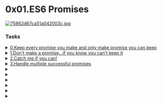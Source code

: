 # 0x01.ES6 Promises

[![75862d67ca51a042003c.jpg](https://i.postimg.cc/SKNMDkTg/75862d67ca51a042003c.jpg)](https://postimg.cc/NKSF0qwX)

### Tasks

<details>
<summary><a href="./0-promise.js">0.Keep every promise you make and only make promise you can keep</a></summary>
<a href='https://postimg.cc/8j5DqKrr' target='_blank'><img src='https://i.postimg.cc/8j5DqKrr/Screenshot-from-2023-07-25-15-08-57.png' border='0' alt='Screenshot-from-2023-07-25-15-08-57'/></a>
</details>


<details>
<summary><a href="./1-promise.js">1.Don't make a promise...if you know you can't keep it</a></summary>
<a href='https://postimg.cc/JyqN0n0d' target='_blank'><img src='https://i.postimg.cc/JyqN0n0d/Screenshot-from-2023-07-25-16-06-00.png' border='0' alt='Screenshot-from-2023-07-25-16-06-00'/></a>
</details>


<details>
<summary><a href="./2-then.js">2.Catch me if you can!</a></summary>
<a href='https://postimg.cc/7fRGBzJk' target='_blank'><img src='https://i.postimg.cc/7fRGBzJk/Screenshot-from-2023-07-25-16-09-33.png' border='0' alt='Screenshot-from-2023-07-25-16-09-33'/></a>
</details>


<details>
<summary><a href="./3-all.js">3.Handle multiple successful promises</a></summary>
<a href='https://postimg.cc/6TqRRPKH' target='_blank'><img src='https://i.postimg.cc/6TqRRPKH/Screenshot-from-2023-07-25-16-45-31.png' border='0' alt='Screenshot-from-2023-07-25-16-45-31'/></a>
</details>


<details>
<summary><a href""></a></summary>
</details>


<details>
<summary><a href""></a></summary>
</details>


<details>
<summary><a href""></a></summary>
</details>


<details>
<summary><a href""></a></summary>
</details>


<details>
<summary><a href""></a></summary>
</details>


<details>
<summary><a href""></a></summary>
</details>


